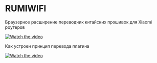 # RUMIWIFI
Браузерное расширение переводчик китайских прошивок для Xiaomi роутеров

[![Watch the video](https://img.youtube.com/vi/Af-QarDgNO8/0.jpg)](http://youtu.be/Af-QarDgNO8)

Как устроен принцип перевода плагина

[![Watch the video](https://img.youtube.com/vi/DW5795LW7fA/0.jpg)](http://youtu.be/DW5795LW7fA)

